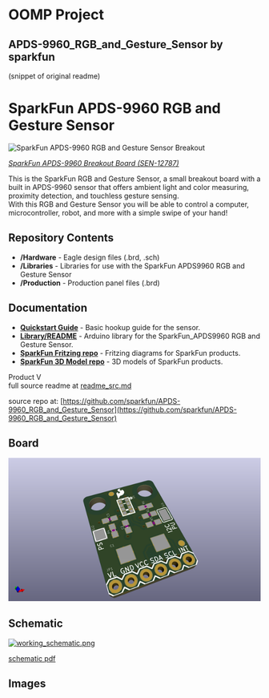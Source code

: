 # OOMP Project  
## APDS-9960_RGB_and_Gesture_Sensor  by sparkfun  
  
(snippet of original readme)  
  
SparkFun APDS-9960 RGB and Gesture Sensor  
========================================  
  
![SparkFun APDS-9960 RGB and Gesture Sensor Breakout](https://cdn.sparkfun.com/r/600-600/assets/learn_tutorials/3/2/1/APDS-9960_RGB_and_Gesture_Sensor_Tutorial-05.jpg)  
  
[*SparkFun APDS-9960 Breakout Board (SEN-12787)*](https://www.sparkfun.com/products/12787)  
  
This is the SparkFun RGB and Gesture Sensor, a small breakout board with a built in APDS-9960 sensor that offers ambient light and color measuring, proximity detection, and touchless gesture sensing.  
With this RGB and Gesture Sensor you will be able to control a computer, microcontroller, robot, and more with a simple swipe of your hand!   
  
 Repository Contents  
-------------------  
  
* **/Hardware** - Eagle design files (.brd, .sch)  
* **/Libraries** - Libraries for use with the SparkFun APDS9960 RGB and Gesture Sensor  
* **/Production** - Production panel files (.brd)  
  
Documentation  
--------------  
* **[Quickstart Guide](https://learn.sparkfun.com/tutorials/apds-9960-rgb-and-gesture-sensor-hookup-guide)** - Basic hookup guide for the sensor.  
* **[Library/README](https://github.com/sparkfun/SparkFun_APDS-9960_Sensor_Arduino_Library/tree/V_1.4.1)** - Arduino library for the SparkFun_APDS9960 RGB and Gesture Sensor.  
* **[SparkFun Fritzing repo](https://github.com/sparkfun/Fritzing_Parts)** - Fritzing diagrams for SparkFun products.  
* **[SparkFun 3D Model repo](https://github.com/sparkfun/3D_Models)** - 3D models of SparkFun products.   
  
Product V  
  full source readme at [readme_src.md](readme_src.md)  
  
source repo at: [https://github.com/sparkfun/APDS-9960_RGB_and_Gesture_Sensor](https://github.com/sparkfun/APDS-9960_RGB_and_Gesture_Sensor)  
## Board  
  
[![working_3d.png](working_3d_600.png)](working_3d.png)  
## Schematic  
  
[![working_schematic.png](working_schematic_600.png)](working_schematic.png)  
  
[schematic pdf](working_schematic.pdf)  
## Images  
